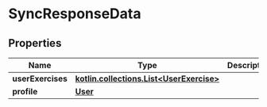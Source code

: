 
# SyncResponseData

## Properties
| Name | Type | Description | Notes |
| ------------ | ------------- | ------------- | ------------- |
| **userExercises** | [**kotlin.collections.List&lt;UserExercise&gt;**](UserExercise.md) |  |  [optional] |
| **profile** | [**User**](User.md) |  |  [optional] |




